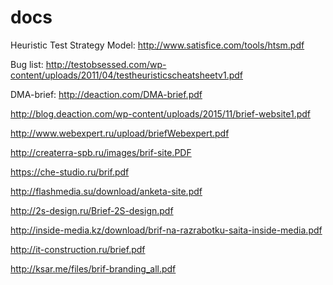 # docs

Heuristic Test Strategy Model: http://www.satisfice.com/tools/htsm.pdf

Bug list: http://testobsessed.com/wp-content/uploads/2011/04/testheuristicscheatsheetv1.pdf

DMA-brief: http://deaction.com/DMA-brief.pdf

http://blog.deaction.com/wp-content/uploads/2015/11/brief-website1.pdf

http://www.webexpert.ru/upload/briefWebexpert.pdf

http://createrra-spb.ru/images/brif-site.PDF

https://che-studio.ru/brif.pdf

http://flashmedia.su/download/anketa-site.pdf

http://2s-design.ru/Brief-2S-design.pdf

http://inside-media.kz/download/brif-na-razrabotku-saita-inside-media.pdf

http://it-construction.ru/brief.pdf

http://ksar.me/files/brif-branding_all.pdf
